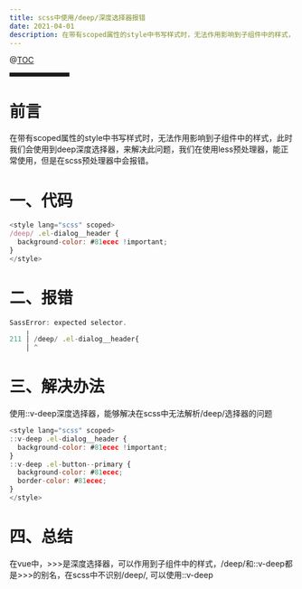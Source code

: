 ```yaml
---
title: scss中使用/deep/深度选择器报错
date: 2021-04-01
description: 在带有scoped属性的style中书写样式时，无法作用影响到子组件中的样式，此时我们会使用到deep深度选择器，来解决此问题，我们在使用less预处理器，能正常使用，但是在scss预处理器中会报错。
---
```

@[TOC](scss中使用/deep/深度选择器报错)


<hr style=" border:solid; width:100px; height:1px;" color=#000000 size=1">

# 前言

在带有scoped属性的style中书写样式时，无法作用影响到子组件中的样式，此时我们会使用到deep深度选择器，来解决此问题，我们在使用less预处理器，能正常使用，但是在scss预处理器中会报错。

# 一、代码


```javascript
<style lang="scss" scoped>
/deep/ .el-dialog__header {
  background-color: #81ecec !important;
}
</style>
```
# 二、报错

```javascript
SassError: expected selector.
    ╷
211 │ /deep/ .el-dialog__header{
    │ ^
```

# 三、解决办法
使用::v-deep深度选择器，能够解决在scss中无法解析/deep/选择器的问题

```javascript
<style lang="scss" scoped>
::v-deep .el-dialog__header {
  background-color: #81ecec !important;
}
::v-deep .el-button--primary {
  background-color: #81ecec;
  border-color: #81ecec;
}
</style>
```
# 四、总结
在vue中，>>>是深度选择器，可以作用到子组件中的样式，/deep/和::v-deep都是>>>的别名，在scss中不识别/deep/, 可以使用::v-deep